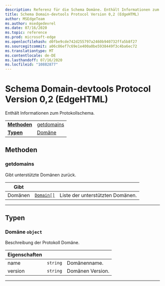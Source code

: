 ```yaml
---
description: Referenz für die Schema Domäne. Enthält Informationen zum Protokollschema.
title: Schema Domain-devtools Protocol Version 0,2 (EdgeHTML)
author: MSEdgeTeam
ms.author: msedgedevrel
ms.date: 07/16/2020
ms.topic: reference
ms.prod: microsoft-edge
ms.openlocfilehash: d0fbe9cde742d255797a2460b940732ffa5b8f27
ms.sourcegitcommit: a06c86ef7c69e1e400a0be5938449f3c4ba6ec72
ms.translationtype: MT
ms.contentlocale: de-DE
ms.lasthandoff: 07/16/2020
ms.locfileid: "10882877"
---
```

# Schema Domain-devtools Protocol Version 0,2 (EdgeHTML)  

Enthält Informationen zum Protokollschema.

| | |
|-|-|
| [**Methoden**](#methods) | [getdomains](#getdomains) |
| [**Typen**](#types) | [Domäne](#domain) |
## Methoden

### getdomains
Gibt unterstützte Domänen zurück.

<table>
    <thead>
        <tr>
            <th>Gibt</th>
            <th></th>
            <th></th>
        </tr>
    </thead>
    <tbody>
        <tr>
            <td>Domänen</td>
            <td><a href="#domain"><code class="flyout">Domain[]</code></a></td>
            <td>Liste der unterstützten Domänen.</td>
        </tr>
    </tbody>
</table>
</p>

---

## Typen

### <a name="domain"></a> Domäne `object`

Beschreibung der Protokoll Domäne.

<table>
    <thead>
        <tr>
            <th>Eigenschaften</th>
            <th></th>
            <th></th>
        </tr>
    </thead>
    <tbody>
        <tr>
            <td>name</td>
            <td><code class="flyout">string</code></td>
            <td>Domänenname.</td>
        </tr>
        <tr>
            <td>version</td>
            <td><code class="flyout">string</code></td>
            <td>Domänen Version.</td>
        </tr>
    </tbody>
</table>
</p>

---
